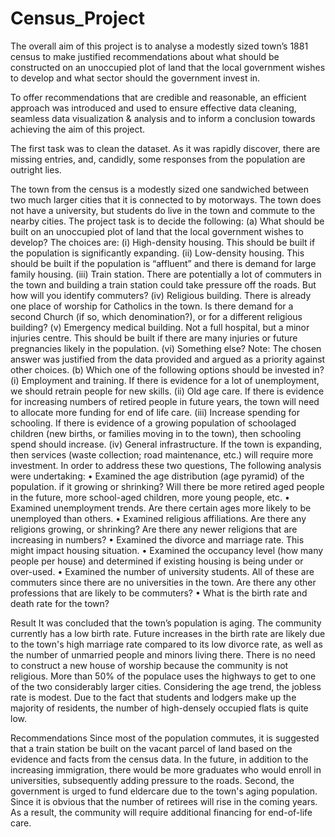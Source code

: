 # Census_Project

The overall aim of this project is to analyse a modestly sized town’s 1881 census to make justified recommendations about what should be constructed on an unoccupied plot of land that the local government wishes to develop and what sector should the government invest in.

To offer recommendations that are credible and reasonable, an efficient approach was introduced and used to ensure effective data cleaning, seamless data visualization & analysis and to inform a conclusion towards achieving the aim of this project.

The first task was to clean the dataset. As it was rapidly discover, there are missing entries, and, candidly, some responses from the population are outright lies.

The town from the census is a modestly sized one sandwiched between two much larger cities that it is connected to by motorways. The town does not have a university, but students do live in the town and commute to the nearby cities. The project task is to decide the following:
(a) What should be built on an unoccupied plot of land that the local government wishes to develop? The choices are:
  (i) High-density housing. This should be built if the population is significantly expanding.
  (ii) Low-density housing. This should be built if the population is “affluent” and there is demand for large family housing.
  (iii) Train station. There are potentially a lot of commuters in the town and building a train station could take pressure off the roads. But how will you   identify commuters?
  (iv) Religious building. There is already one place of worship for Catholics in the town. Is there demand for a second Church (if so, which                  denomination?), or for a different religious building?
  (v) Emergency medical building. Not a full hospital, but a minor injuries centre. This should be built if there are many injuries or future pregnancies      likely in the population.
  (vi) Something else? 
Note: The chosen answer was justified from the data provided and argued as a priority against other choices.
(b) Which one of the following options should be invested in?
  (i) Employment and training. If there is evidence for a lot of unemployment, we should retrain people for new skills.
  (ii) Old age care. If there is evidence for increasing numbers of retired people in future years, the town will need to allocate more funding for end of     life care.
  (iii) Increase spending for schooling. If there is evidence of a growing population of schoolaged children (new births, or families moving in to the 
  town), then schooling spend should increase.
 (iv) General infrastructure. If the town is expanding, then services (waste collection; road maintenance, etc.) will require more investment.
 In order to address these two questions, The following analysis were undertaking:
  • Examined the age distribution (age pyramid) of the population. if it growing or shrinking? Will there be more retired aged people in the future, more        school-aged children, more young people, etc.
  • Examined unemployment trends. Are there certain ages more likely to be unemployed than others.
  • Examined religious affiliations. Are there any religions growing, or shrinking? Are there any newer religions that are increasing in numbers?
  • Examined the divorce and marriage rate. This might impact housing situation.
  • Examined the occupancy level (how many people per house) and determined if existing housing is being under or over-used.
  • Examined the number of university students. All of these are commuters since there are no universities in the town. Are there any other professions that     are likely to be commuters?
  • What is the birth rate and death rate for the town?

Result
It was concluded that the town’s population is aging. The community currently has a low birth rate. Future increases in the birth rate are likely due to the town's high marriage rate compared to its low divorce rate, as well as the number of unmarried people and minors living there. There is no need to construct a new house of worship because the community is not religious. More than 50% of the populace uses the highways to get to one of the two considerably larger cities. Considering the age trend, the jobless rate is modest. Due to the fact that students and lodgers make up the majority of residents, the number of high-densely occupied flats is quite low.

Recommendations
Since most of the population commutes, it is suggested that a train station be built on the vacant parcel of land based on the evidence and facts from the census data. In the future, in addition to the increasing immigration, there would be more graduates who would enroll in universities, subsequently adding pressure to the roads. Second, the government is urged to fund eldercare due to the town's aging population. Since it is obvious that the number of retirees will rise in the coming years. As a result, the community will require additional financing for end-of-life care.
